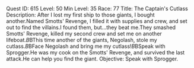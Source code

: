 Quest ID: 615
Level: 50
Min Level: 35
Race: 77
Title: The Captain's Cutlass
Description: After I lost my first ship to those giants, I bought another.Named Smotts' Revenge, I filled it with supplies and crew, and set out to find the villains.I found them, but...they beat me.They smashed Smotts' Revenge, killed my second crew and set me on another lifeboat.$B$BThis time another of the giants, Negolash, stole my cutlass.$B$BFace Negolash and bring me my cutlass!$B$BSpeak with Sprogger.He was my cook on the Smotts' Revenge, and survived the last attack.He can help you find the giant.
Objective: Speak with Sprogger.
